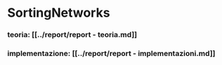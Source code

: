 # SortingNetworks

### teoria: [[../report/report - teoria.md]]
### implementazione: [[../report/report - implementazioni.md]]